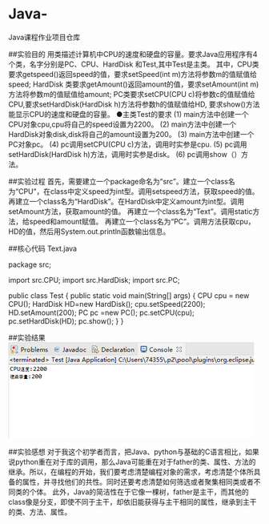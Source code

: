 # Java-
Java课程作业项目仓库

##实验目的
  用类描述计算机中CPU的速度和硬盘的容量。要求Java应用程序有4个类，名字分别是PC、CPU、HardDisk 和Test,其中Test是主类。
其中，CPU类要求getspeed()返回speed的值，要求setSpeed(int m)方法将参数m的值赋值给speed;
     HardDisk 类要求getAmount()返回amount的值，要求setAmount(int m)方法将参数m的值赋值给amount;
     PC类要求setCPU(CPU c)将参数c的值赋值给CPU,要求setHardDisk(HardDisk h)方法将参数h的值赋值给HD,
     要求show()方法能显示CPU的速度和硬盘的容量。
●主类Test的要求
(1) main方法中创建一个CPU对象cpu,cpu将自己的speed设置为2200。
(2) main方法中创建一个HardDisk对象disk,disk将自己的amount设置为200。
(3) main方法中创建一个PC对象pc。
(4) pc调用setCPU(CPU c)方法，调用时实参是cpu.
(5) pc调用setHardDisk(HardDisk h)方法，调用时实参是disk。
(6) pc调用show（）方法。

##实验过程
    首先，需要建立一个package命名为“src”。建立一个class名为“CPU”，在class中定义speed为int型。调用setspeed方法，获取speed的值。
    再建立一个class名为“HardDisk”。在HardDisk中定义amount为int型。调用setAmount方法，获取amount的值。
    再建立一个class名为“Text”。调用static方法，给speed和amount赋值。
    再建立一个class名为“PC”。调用方法获取cpu，HD的值，然后用System.out.println函数输出信息。

##核心代码
Text.java

package src;

import src.CPU;
import src.HardDisk;
import src.PC;

public class Test {
	public static void main(String[] args) {
	       CPU cpu = new CPU();
	       HardDisk HD=new HardDisk();
	       cpu.setSpeed(2200);
	       HD.setAmount(200);
	       PC pc =new PC();
	       pc.setCPU(cpu);
	       pc.setHardDisk(HD);
	       pc.show();
	    }
}

##实验结果
![image](https://github.com/2018310736smy/Java-/blob/main/jieguo.jpg)

##实验感想
    对于我这个初学者而言，把Java、python与基础的C语言相比，如果说python重在对于库的调用，那么Java可能重在对于father的类、属性、方法的继承。所以，在编程的开始，我们要考虑清楚编程对象的需求，考虑清楚个体所具备的属性，并寻找他们的共性。同时还要考虑清楚如何筛选或者聚集相同类或者不同类的个体。
    此外，Java的简洁性在于它像一棵树，father是主干，而其他的class像是分支，即使不同于主干，却依旧能获得与主干相同的属性，继承到主干的类、方法、属性。
